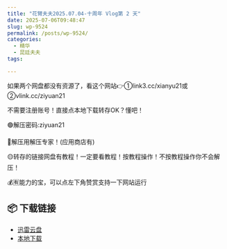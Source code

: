 ```yaml
---
title: "花臂夫夫2025.07.04-十周年 Vlog第 2 天"
date: 2025-07-06T09:48:47
slug: wp-9524
permalink: /posts/wp-9524/
categories:
  - 精华
  - 昆廷夫夫
tags:

---
```


如果两个网盘都没有资源了，看这个网站👉①link3.cc/xianyu21或②vlink.cc/ziyuan21

不需要注册账号！直接点本地下载转存OK？懂吧！

🟢解压密码:ziyuan21

🔵解压用解压专家！(应用商店有)

🟡转存的链接网盘有教程！一定要看教程！按教程操作！不按教程操作你不会解压！

💰🈶能力的宝，可以点左下角赞赏支持一下网站运行

## 📦 下载链接
- [迅雷云盘](https://blziyuan21.com/pay-download/9524?key=7d5f9e2627&down_id=0)
- [本地下载](https://blziyuan21.com/pay-download/9524?key=7d5f9e2627&down_id=1)

